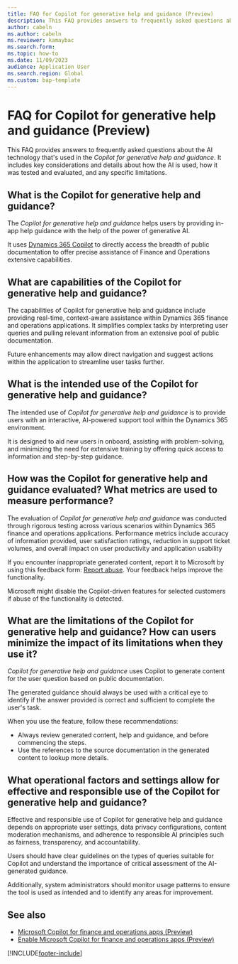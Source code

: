 ```yaml
---
title: FAQ for Copilot for generative help and guidance (Preview)
description: This FAQ provides answers to frequently asked questions about the AI technology that's used in the Copilot for generative help and guidance. It includes key considerations and details about how the AI is used, how it was tested and evaluated, and any specific limitations.
author: cabeln
ms.author: cabeln
ms.reviewer: kamaybac
ms.search.form:
ms.topic: how-to
ms.date: 11/09/2023
audience: Application User
ms.search.region: Global
ms.custom: bap-template
---
```


# FAQ for Copilot for generative help and guidance (Preview)

This FAQ provides answers to frequently asked questions about the AI technology that's used in the *Copilot for generative help and guidance*. It includes key considerations and details about how the AI is used, how it was tested and evaluated, and any specific limitations.

## What is the Copilot for generative help and guidance?

The *Copilot for generative help and guidance* helps users by providing in-app help guidance with the help of the power of generative AI.

It uses [Dynamics 365 Copilot](/power-platform/transparency-note-copilot-data-security-privacy) to directly access the breadth of public documentation to offer precise assistance of Finance and Operations extensive capabilities.

## What are capabilities of the Copilot for generative help and guidance?

The capabilities of Copilot for generative help and guidance include providing real-time, context-aware assistance within Dynamics 365 finance and operations applications. It simplifies complex tasks by interpreting user queries and pulling relevant information from an extensive pool of public documentation.

Future enhancements may allow direct navigation and suggest actions within the application to streamline user tasks further.

## What is the intended use of the Copilot for generative help and guidance?

The intended use of *Copilot for generative help and guidance* is to provide users with an interactive, AI-powered support tool within the Dynamics 365 environment.

It is designed to aid new users in onboard, assisting with problem-solving, and minimizing the need for extensive training by offering quick access to information and step-by-step guidance.

## How was the Copilot for generative help and guidance evaluated? What metrics are used to measure performance?

The evaluation of *Copilot for generative help and guidance* was conducted through rigorous testing across various scenarios within Dynamics 365 finance and operations applications. Performance metrics include accuracy of information provided, user satisfaction ratings, reduction in support ticket volumes, and overall impact on user productivity and application usability 

If you encounter inappropriate generated content, report it to Microsoft by using this feedback form: [Report abuse](https://msrc.microsoft.com/report/abuse?ThreatType=URL&IncidentType=Responsible%20AI&SourceUrl=https://dynamics.microsoft.com/supply-chain-management/overview/). Your feedback helps improve the functionality.

Microsoft might disable the Copilot-driven features for selected customers if abuse of the functionality is detected.

## What are the limitations of the Copilot for generative help and guidance? How can users minimize the impact of its limitations when they use it?

*Copilot for generative help and guidance* uses Copilot to generate content for the user question based on public documentation.

The generated guidance should always be used with a critical eye to identify if the answer provided is correct and sufficient to complete the user's task.

When you use the feature, follow these recommendations:

- Always review generated content, help and guidance, and before commencing the steps.
- Use the references to the source documentation in the generated content to lookup more details.

## What operational factors and settings allow for effective and responsible use of the Copilot for generative help and guidance?

Effective and responsible use of Copilot for generative help and guidance depends on appropriate user settings, data privacy configurations, content moderation mechanisms, and adherence to responsible AI principles such as fairness, transparency, and accountability.

Users should have clear guidelines on the types of queries suitable for Copilot and understand the importance of critical assessment of the AI-generated guidance.

Additionally, system administrators should monitor usage patterns to ensure the tool is used as intended and to identify any areas for improvement. 

## See also

- [Microsoft Copilot for finance and operations apps (Preview)](copilot-for-finance-operations.md)
- [Enable Microsoft Copilot for finance and operations apps (Preview)](../../dev-itpro/copilot/enable-copilot.md)

[!INCLUDE[footer-include](../../../includes/footer-banner.md)]